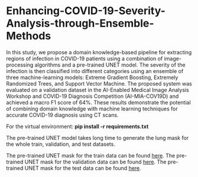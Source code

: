 # Enhancing-COVID-19-Severity-Analysis-through-Ensemble-Methods
 In this study, we propose a domain knowledge-based pipeline for extracting regions of infection in COVID-19 patients using a combination of image-processing algorithms and a pre-trained UNET model. The severity of the infection is then classified into different categories using an ensemble of three machine-learning models: Extreme Gradient Boosting, Extremely Randomized Trees, and Support Vector Machine. The proposed system was evaluated on a validation dataset in the AI-Enabled Medical Image Analysis Workshop and COVID-19 Diagnosis Competition (AI-MIA-COV19D) and achieved a macro F1 score of 64\%. These results demonstrate the potential of combining domain knowledge with machine learning techniques for accurate COVID-19 diagnosis using CT scans.

For the virtual environment: **pip install -r requirements.txt**

The pre-trained UNET model takes long time to generate the lung mask for the whole train, validation, and test datasets. 

The pre-trained UNET mask for the train data can be found [here](https://drive.google.com/drive/folders/17kwmu5-Xi3WAPLjSK06ACwXBL5st8vC2?usp=sharing).
The pre-trained UNET mask for the validation data can be found [here](https://drive.google.com/drive/folders/1Znx_NnX7xxxIY3aejT1OuLDT5MdzKlg9?usp=sharing).
The pre-trained UNET mask for the test data can be found [here](https://drive.google.com/drive/folders/1Ix2uhWO8_Hq200Uf2EhOCLBRn_dKcwi4?usp=sharing).
